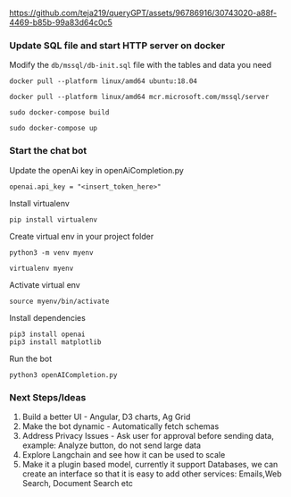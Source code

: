 


https://github.com/teja219/queryGPT/assets/96786916/30743020-a88f-4469-b85b-99a83d64c0c5


### Update SQL file and start HTTP server on docker


Modify the ```db/mssql/db-init.sql``` file with the tables and data you need

```
docker pull --platform linux/amd64 ubuntu:18.04

docker pull --platform linux/amd64 mcr.microsoft.com/mssql/server

sudo docker-compose build

sudo docker-compose up

```

### Start the chat bot
Update the openAi key in openAiCompletion.py

```openai.api_key = "<insert_token_here>"```

Install virtualenv
```
pip install virtualenv
```

Create virtual env in your project folder

```
python3 -m venv myenv

virtualenv myenv

```

Activate virtual env

```
source myenv/bin/activate
```

Install dependencies

```
pip3 install openai
pip3 install matplotlib
```

Run the bot

```
python3 openAICompletion.py

```

### Next Steps/Ideas

1. Build a better UI - Angular, D3 charts, Ag Grid 
2. Make the bot dynamic - Automatically fetch schemas
3. Address Privacy Issues - Ask user for approval before sending data, example: Analyze button, do not send large data
4. Explore Langchain and see how it can be used to scale
5. Make it a plugin based model, currently it support Databases, we can create an interface so that it is easy to add other services: Emails,Web Search, Document Search etc
